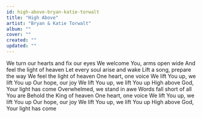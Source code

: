 ```yaml
---
id: high-above-bryan-katie-torwalt
title: "High Above"
artist: "Bryan & Katie Torwalt"
album: ""
cover: ""
created: ""
updated: ""
---
```


We turn our hearts and fix our eyes
We welcome You, arms open wide
And feel the light of heaven
Let every soul arise and wake
Lift a song, prepare the way
We feel the light of heaven
One heart, one voice
We lift You up, we lift You up
Our hope, our joy
We lift You up, we lift You up
High above
God, Your light has come
Overwhelmed, we stand in awe
Words fall short of all You are
Behold the King of heaven
One heart, one voice
We lift You up, we lift You up
Our hope, our joy
We lift You up, we lift You up
High above
God, Your light has come